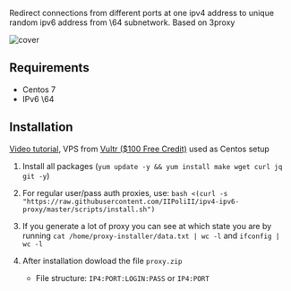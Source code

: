 Redirect connections from different ports at one ipv4 address to unique random ipv6 address from \64 subnetwork. Based on 3proxy

![cover](cover.svg)

## Requirements
- Centos 7
- IPv6 \64

## Installation
[Video tutorial](https://youtu.be/EKBJHSTmT4w), VPS from [Vultr ($100 Free Credit)](https://www.vultr.com/?ref=8519302-6G) used as Centos setup

1. Install all packages (`yum update -y && yum install make wget curl jq git -y`)
2. For regular user/pass auth proxies, use: `bash <(curl -s "https://raw.githubusercontent.com/IIPoliII/ipv4-ipv6-proxy/master/scripts/install.sh")`
3. If you generate a lot of proxy you can see at which state you are by running `cat /home/proxy-installer/data.txt | wc -l` and `ifconfig | wc -l`

1. After installation dowload the file `proxy.zip`
   * File structure: `IP4:PORT:LOGIN:PASS` or `IP4:PORT`
